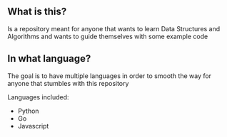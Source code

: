 ## What is this?
Is a repository meant for anyone that wants to learn Data Structures and Algorithms and wants to guide themselves with some example code

## In what language?
The goal is to have multiple languages in order to smooth the way for anyone that stumbles with this repository

Languages included:
- Python
- Go
- Javascript

